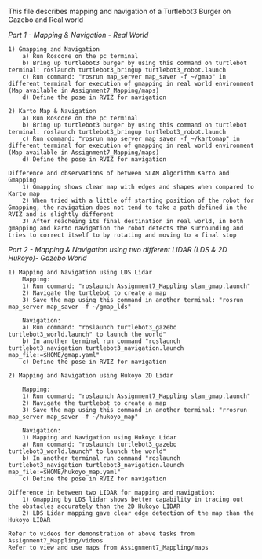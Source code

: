 This file describes mapping and navigation of a Turtlebot3 Burger on Gazebo and Real world


*Part 1 - Mapping & Navigation - Real World*

	1) Gmapping and Navigation
		a) Run Roscore on the pc terminal
		b) Bring up turtlebot3 burger by using this command on turtlebot terminal: roslaunch turtlebot3_bringup turtlebot3_robot.launch
		c) Run command: "rosrun map_server map_saver -f ~/gmap" in different terminal for execution of gmapping in real world environment (Map available in Assignment7_Mapping/maps)
		d) Define the pose in RVIZ for navigation
	
	2) Karto Map & Navigation
		a) Run Roscore on the pc terminal
		b) Bring up turtlebot3 burger by using this command on turtlebot terminal: roslaunch turtlebot3_bringup turtlebot3_robot.launch
		c) Run command: "rosrun map_server map_saver -f ~/kartomap" in different terminal for execution of gmapping in real world environment (Map available in Assignment7_Mapping/maps)
		d) Define the pose in RVIZ for navigation	
		
	Difference and observations of between SLAM Algorithm Karto and Gmapping
		1) Gmapping shows clear map with edges and shapes when compared to Karto map
		2) When tried with a little off starting position of the robot for Gmapping, the navigation does not tend to take a path defined in the RVIZ and is slightly different
		3) After reacheing its final destination in real world, in both gmapping and karto navigation the robot detects the surrounding and tries to correct itself to by rotating and moving to a final stop
		
*Part 2 - Mapping & Navigation using two different LIDAR (LDS & 2D Hukoyo)- Gazebo World*

	1) Mapping and Navigation using LDS Lidar
		Mapping:
		1) Run command: "roslaunch Assignment7_Mappling slam_gmap.launch"
		2) Navigate the turtlebot to create a map
		3) Save the map using this command in another terminal: "rosrun map_server map_saver -f ~/gmap_lds"
		
		Navigation:
		a) Run command: "roslaunch turtlebot3_gazebo turtlebot3_world.launch" to launch the world"
		b) In another terminal run command "roslaunch turtlebot3_navigation turtlebot3_navigation.launch map_file:=$HOME/gmap.yaml"
		c) Define the pose in RVIZ for navigation
		
	2) Mapping and Navigation using Hukoyo 2D Lidar
	
		Mapping:
		1) Run command: "roslaunch Assignment7_Mappling slam_gmap.launch"
		2) Navigate the turtlebot to create a map
		3) Save the map using this command in another terminal: "rrosrun map_server map_saver -f ~/hukoyo_map"
		
		Navigation:
		1) Mapping and Navigation using Hukoyo Lidar
		a) Run command: "roslaunch turtlebot3_gazebo turtlebot3_world.launch" to launch the world"
		b) In another terminal run command "roslaunch turtlebot3_navigation turtlebot3_navigation.launch map_file:=$HOME/hukoyo_map.yaml"
		c) Define the pose in RVIZ for navigation
		
	Difference in between two LIDAR for mapping and navigation:
		1) Gmapping by LDS lidar shows better capability in tracing out the obstacles accurately than the 2D Hukoyo LIDAR
		2) LDS Lidar mapping gave clear edge detection of the map than the Hukoyo LIDAR
	
	Refer to videos for demonstration of above tasks from Assignment7_Mappling/videos
	Refer to view and use maps from Assignment7_Mappling/maps
